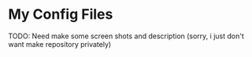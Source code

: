# My Config Files
TODO: Need make some screen shots and description
(sorry, i just don't want make repository privately<D-e>)
